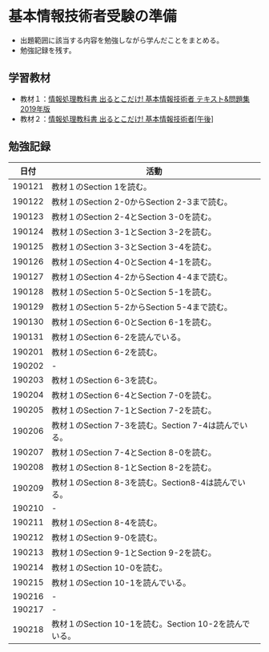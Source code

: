 # 基本情報技術者受験の準備
- 出題範囲に該当する内容を勉強しながら学んだことをまとめる。
- 勉強記録を残す。

## 学習教材
- 教材１：[情報処理教科書 出るとこだけ! 基本情報技術者 テキスト&問題集 2019年版](https://www.amazon.co.jp/dp/4798159174?aaxitk=BfZfUFJoa0Y4XL1nzhOgcg&pd_rd_i=4798159174&pf_rd_p=a1a1201a-b39a-4f0b-886e-09739a3e746a&hsa_cr_id=2569200890103&sb-ci-n=productDescription&sb-ci-v=%E6%83%85%E5%A0%B1%E5%87%A6%E7%90%86%E6%95%99%E7%A7%91%E6%9B%B8%20%E5%87%BA%E3%82%8B%E3%81%A8%E3%81%93%E3%81%A0%E3%81%91!%20%E5%9F%BA%E6%9C%AC%E6%83%85%E5%A0%B1%E6%8A%80%E8%A1%93%E8%80%85%20%E3%83%86%E3%82%AD%E3%82%B9%E3%83%88%26%E5%95%8F%E9%A1%8C%E9%9B%86%202019%E5%B9%B4%E7%89%88)
- 教材２：[情報処理教科書 出るとこだけ! 基本情報技術者[午後]](https://www.amazon.co.jp/%E6%83%85%E5%A0%B1%E5%87%A6%E7%90%86%E6%95%99%E7%A7%91%E6%9B%B8-%E5%87%BA%E3%82%8B%E3%81%A8%E3%81%93%E3%81%A0%E3%81%91-%E5%9F%BA%E6%9C%AC%E6%83%85%E5%A0%B1%E6%8A%80%E8%A1%93%E8%80%85-%E5%8D%88%E5%BE%8C-%E6%A9%8B%E6%9C%AC/dp/4798151963/ref=sr_1_2?ie=UTF8&qid=1548338265&sr=8-2&keywords=%E5%87%BA%E3%82%8B%E3%81%A8%E3%81%93%E3%81%A0%E3%81%91+%E5%9F%BA%E6%9C%AC%E6%83%85%E5%A0%B1%E6%8A%80%E8%A1%93%E8%80%85)

## 勉強記録
日付 | 活動
----|------
190121 | 教材１のSection 1を読む。
190122 | 教材１のSection 2-0からSection 2-3まで読む。
190123 | 教材１のSection 2-4とSection 3-0を読む。
190124 | 教材１のSection 3-1とSection 3-2を読む。
190125 | 教材１のSection 3-3とSection 3-4を読む。
190126 | 教材１のSection 4-0とSection 4-1を読む。
190127 | 教材１のSection 4-2からSection 4-4まで読む。
190128 | 教材１のSection 5-0とSection 5-1を読む。
190129 | 教材１のSection 5-2からSection 5-4まで読む。
190130 | 教材１のSection 6-0とSection 6-1を読む。
190131 | 教材１のSection 6-2を読んでいる。
190201 | 教材１のSection 6-2を読む。
190202 | - 
190203 | 教材１のSection 6-3を読む。
190204 | 教材１のSection 6-4とSection 7-0を読む。
190205 | 教材１のSection 7-1とSection 7-2を読む。
190206 | 教材１のSection 7-3を読む。Section 7-4は読んでいる。
190207 | 教材１のSection 7-4とSection 8-0を読む。
190208 | 教材１のSection 8-1とSection 8-2を読む。
190209 | 教材１のSection 8-3を読む。Section8-4は読んでいる。
190210 | -
190211 | 教材１のSection 8-4を読む。
190212 | 教材１のSection 9-0を読む。
190213 | 教材１のSection 9-1とSection 9-2を読む。
190214 | 教材１のSection 10-0を読む。
190215 | 教材１のSection 10-1を読んでいる。
190216 | -
190217 | -
190218 | 教材１のSection 10-1を読む。Section 10-2を読んでいる。